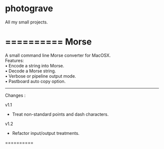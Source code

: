 photograve
==========

All my small projects.

==========
Morse
==========

A small command line Morse converter for MacOSX.  
Features:  
• Encode a string into Morse.  
• Decode a Morse string.  
• Verbose or pipeline output mode.  
• Pastboard auto copy option.  

----------

Changes :

v1.1
- Treat non-standard points and dash characters.

v1.2
- Refactor input/output treatments.

==========
